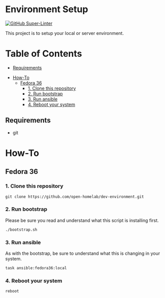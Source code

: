 
# Environment Setup

[![GitHub Super-Linter](https://github.com/open-homelab/dev-environment/workflows/Lint/badge.svg)](https://github.com/marketplace/actions/super-linter)

This project is to setup your local or server environment.

# Table of Contents

<!-- vim-markdown-toc Marked -->

  * [Requirements](#requirements)
+ [How-To](#how-to)
  * [Fedora 36](#fedora-36)
    - [1. Clone this repository](#1.-clone-this-repository)
    - [2. Run bootstrap](#2.-run-bootstrap)
    - [3. Run ansible](#3.-run-ansible)
    - [4. Reboot your system](#4.-reboot-your-system)

<!-- vim-markdown-toc -->

## Requirements

* git

# How-To

## Fedora 36

### 1. Clone this repository

`git clone https://github.com/open-homelab/dev-environment.git`

### 2. Run bootstrap

Please be sure you read and understand what this script is installing first.

`./bootstrap.sh`

### 3. Run ansible

As with the bootstrap, be sure to understand what this is changing in your system.

`task ansible:fedora36:local`

### 4. Reboot your system

`reboot`
